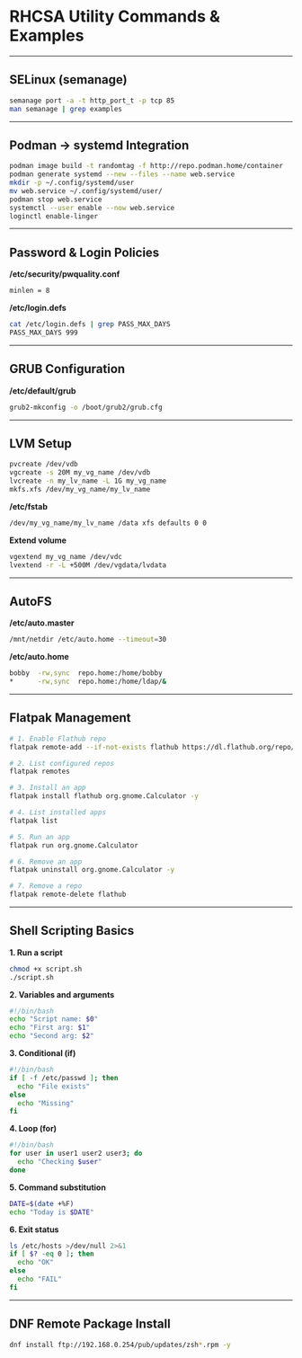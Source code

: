 # RHCSA Utility Commands & Examples

---

## **SELinux (semanage)**

```bash
semanage port -a -t http_port_t -p tcp 85
man semanage | grep examples
```

---

## **Podman → systemd Integration**

```bash
podman image build -t randomtag -f http://repo.podman.home/container
podman generate systemd --new --files --name web.service
mkdir -p ~/.config/systemd/user
mv web.service ~/.config/systemd/user/
podman stop web.service
systemctl --user enable --now web.service
loginctl enable-linger
```

---

## **Password & Login Policies**

**/etc/security/pwquality.conf**

```bash
minlen = 8
```

**/etc/login.defs**

```bash
cat /etc/login.defs | grep PASS_MAX_DAYS
PASS_MAX_DAYS 999
```

---

## **GRUB Configuration**

**/etc/default/grub**

```bash
grub2-mkconfig -o /boot/grub2/grub.cfg
```

---

## **LVM Setup**

```bash
pvcreate /dev/vdb
vgcreate -s 20M my_vg_name /dev/vdb
lvcreate -n my_lv_name -L 1G my_vg_name
mkfs.xfs /dev/my_vg_name/my_lv_name
```

**/etc/fstab**

```bash
/dev/my_vg_name/my_lv_name /data xfs defaults 0 0
```

**Extend volume**

```bash
vgextend my_vg_name /dev/vdc
lvextend -r -L +500M /dev/vgdata/lvdata
```

---

## **AutoFS**

**/etc/auto.master**

```bash
/mnt/netdir /etc/auto.home --timeout=30
```

**/etc/auto.home**

```bash
bobby  -rw,sync  repo.home:/home/bobby
*      -rw,sync  repo.home:/home/ldap/&
```

---

## **Flatpak Management**

```bash
# 1. Enable Flathub repo
flatpak remote-add --if-not-exists flathub https://dl.flathub.org/repo/flathub.flatpakrepo

# 2. List configured repos
flatpak remotes

# 3. Install an app
flatpak install flathub org.gnome.Calculator -y

# 4. List installed apps
flatpak list

# 5. Run an app
flatpak run org.gnome.Calculator

# 6. Remove an app
flatpak uninstall org.gnome.Calculator -y

# 7. Remove a repo
flatpak remote-delete flathub
```

---

## **Shell Scripting Basics**

**1. Run a script**

```bash
chmod +x script.sh
./script.sh
```

**2. Variables and arguments**

```bash
#!/bin/bash
echo "Script name: $0"
echo "First arg: $1"
echo "Second arg: $2"
```

**3. Conditional (if)**

```bash
#!/bin/bash
if [ -f /etc/passwd ]; then
  echo "File exists"
else
  echo "Missing"
fi
```

**4. Loop (for)**

```bash
#!/bin/bash
for user in user1 user2 user3; do
  echo "Checking $user"
done
```

**5. Command substitution**

```bash
DATE=$(date +%F)
echo "Today is $DATE"
```

**6. Exit status**

```bash
ls /etc/hosts >/dev/null 2>&1
if [ $? -eq 0 ]; then
  echo "OK"
else
  echo "FAIL"
fi
```

---

## **DNF Remote Package Install**

```bash
dnf install ftp://192.168.0.254/pub/updates/zsh*.rpm -y
```
